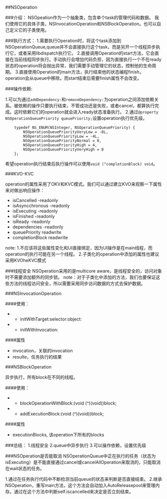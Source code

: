 ##NSOperation

###介绍：
NSOpeation作为一个抽象类，包含单个task的管理代码和数据。
我们使用它的具体子类，NSInvocationOperation和NSBlockOperation。也可以自己定义它的子类使用。

###执行方式：
1.需要执行Operation时，将这个task添加到NSOperationQueue,queue并不会直接执行这个task，而是另开一个线程异步执行它，或者采用libdispatch执行它。
2.直接调用Operation的start方法，它会直接在当前线程同步执行。手动执行会增加代码负担，因为直接执行一个不在ready状态的operation将会抛出异常，我们需要手动管理它的状态，控制他的生命周期。
3.直接使用Operation的main方法，执行结束他的状态编程finish，operation会从queue中移除。而start结束后需要finish属性不会改变。


###操作依赖:

1.可以为通过`addDependency:`和`removeDependency:`为operation之间添加依赖关系。被依赖的操作只要执行结束，不管成功还是失败，或者cancel，都算执行完成。这时依赖它们的operation就会进入ready状态准备执行。
2.通过`@property NSOperationQueuePriority queuePriority;`设置operation执行优先级。

```
	typedef NS_ENUM(NSInteger, NSOperationQueuePriority) {
		NSOperationQueuePriorityVeryLow = -8L,
		NSOperationQueuePriorityLow = -4L,
		NSOperationQueuePriorityNormal = 0,
		NSOperationQueuePriorityHigh = 4,
		NSOperationQueuePriorityVeryHigh = 8
	};
```

希望operation执行结束后执行操作可以使用`void (^completionBlock) void`。

###KVO-KVC

operation的属性采用了OKV和KVC模式。我们可以通过建立KVO来观察一下属性来对做出响应操作：

- isCancelled -readonly
- isAsyncchronous -readonly
- isExecuting -readonly
- isFinished -readonly
- isReady -readonly
- dependencies -readonly
- queuePriority readwrite
- completionBlock readwrite

note: 
1.不应该将这些属性变化和UI直接绑定，因为UI操作是在main线程，而operation的执行可能在另一个线程。
2.子类化的operation中添加的属性也建议采用KVOheKVC模式

###线程安全
NSOperation采用的是multicore aware，是线程安全的，访问对象时不需要添加额外的同步锁。
note：对于子类化中添加的方法，我们也要保证这些方法的线程访问安全，所以需要采用同步访问数据的方式去保护数据。

###NSInvocationOperation

####使用：

- - initWithTarget:selector:object:

- - initWithInvocation:

####属性

- invocation，关联的invocation
- resulte，任务执行的结果


###NSBlockOperation

异步执行，所有block在不同的线程。

####使用：

- + blockOperationWithBlock:(void (^)(void))block;
- - addExecutionBlock:(void (^)(void))block;

####属性

- executionBlocks, 该operation下所有的blocks

###总结：
1.线程安全
2.queue中异步执行
3.可以操作依赖，设置优先级

###NSOperation是否能取消
NSOperationQueue中正在执行的任务（状态为isExecuting）是不能直接通过cancel或cancelAllOperation来取消的，只能取消在wait状态的任务。

1.通过在任务执行代码中不断检测当前queue的状态来判断是否直接结束。
2.继承NSOperation，重写main方法，这个方法会自动加入AutoReleasepool来管理内存。通过在这个方法中判断self.iscancelled来决定是否立刻结束。
